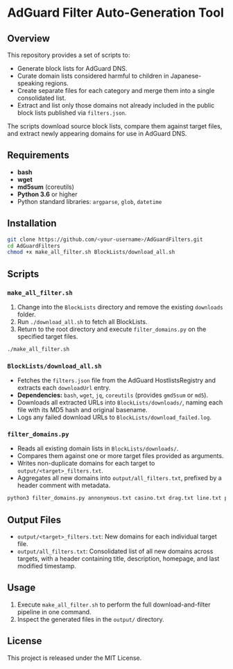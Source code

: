 # AdGuard Filter Auto-Generation Tool

## Overview

This repository provides a set of scripts to:

- Generate block lists for AdGuard DNS.
- Curate domain lists considered harmful to children in Japanese-speaking regions.
- Create separate files for each category and merge them into a single consolidated list.
- Extract and list only those domains not already included in the public block lists published via `filters.json`.

The scripts download source block lists, compare them against target files, and extract newly appearing domains for use in AdGuard DNS.

## Requirements

- **bash**
- **wget**
- **md5sum** (coreutils)
- **Python 3.6** or higher
- Python standard libraries: `argparse`, `glob`, `datetime`

## Installation

```bash
git clone https://github.com/<your-username>/AdGuardFilters.git
cd AdGuardFilters
chmod +x make_all_filter.sh BlockLists/download_all.sh
```

## Scripts

### `make_all_filter.sh`

1. Change into the `BlockLists` directory and remove the existing `downloads` folder.
2. Run `./download_all.sh` to fetch all BlockLists.
3. Return to the root directory and execute `filter_domains.py` on the specified target files.

```bash
./make_all_filter.sh
```

### `BlockLists/download_all.sh`

- Fetches the `filters.json` file from the AdGuard HostlistsRegistry and extracts each `downloadUrl` entry.
- **Dependencies:** `bash`, `wget`, `jq`, `coreutils` (provides `gmd5sum` or `md5`).
- Downloads all extracted URLs into `BlockLists/downloads/`, naming each file with its MD5 hash and original basename.
- Logs any failed download URLs to `BlockLists/download_failed.log`.

### `filter_domains.py`

- Reads all existing domain lists in `BlockLists/downloads/`.
- Compares them against one or more target files provided as arguments.
- Writes non-duplicate domains for each target to `output/<target>_filters.txt`.
- Aggregates all new domains into `output/all_filters.txt`, prefixed by a header comment with metadata.

```bash
python3 filter_domains.py annonymous.txt casino.txt drag.txt line.txt porn.txt suside.txt violence.txt bbs.txt comic.txt fishing.txt matching.txt social.txt wepon.txt yahoojp.txt rakuten.txt coin.txt
```

## Output Files

- `output/<target>_filters.txt`: New domains for each individual target file.
- `output/all_filters.txt`: Consolidated list of all new domains across targets, with a header containing title, description, homepage, and last modified timestamp.

## Usage

1. Execute `make_all_filter.sh` to perform the full download-and-filter pipeline in one command.
2. Inspect the generated files in the `output/` directory.

## License

This project is released under the MIT License.
